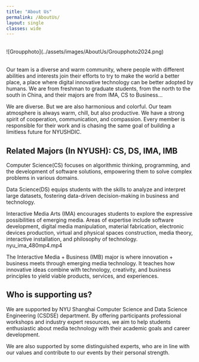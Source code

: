 ```yaml
---
title: "About Us"
permalink: /AboutUs/
layout: single
classes: wide
---
```

<br>
![Groupphoto](../assets/images/AboutUs/Groupphoto2024.png)
<!-- ![banner](./assets/images/previouschallenge_eng/dic_ai_competition-01.jpg) -->
<br>
<br>

Our team is a diverse and warm community, where people with different abilities and interests join their efforts to try to make the world a better place, a place where digital innovative technology can be better adopted by humans. We are from freshman to graduate students, from the north to the south in China, and their majors are from IMA, CS to Business…

We are diverse. But we are also harmonious and colorful. Our team atmosphere is always warm, chill, but also productive. We have a strong spirit of cooperation, communication, and compassion. Every member is responsible for their work and is chasing the same goal of building a limitless future for NYUSHDIC. 


## Related Majors (In NYUSH): CS, DS, IMA, IMB
Computer Science(CS) focuses on algorithmic thinking, programming, and the development of software solutions, empowering them to solve complex problems in various domains.

Data Science(DS) equips students with the skills to analyze and interpret large datasets, fostering data-driven decision-making in business and technology.


Interactive Media Arts (IMA) encourages students to explore the expressive possibilities of emerging media. Areas of expertise include software development, digital media manipulation, material fabrication, electronic devices production, virtual and physical spaces construction, media theory, interactive installation, and philosophy of technology. 
nyu_ima_480mp4.mp4

The Interactive Media + Business (IMB) major is where innovation + business meets through emerging media technology. It teaches how innovative ideas combine with technology, creativity, and business principles to yield viable products, services, and experiences.


## Who is supporting us?
We are supported by NYU Shanghai Computer Science and Data Science Engineering (CSDSE) department. By offering participants professional workshops and industry expert resources, we aim to help students enthusiastic about media technology with their academic goals and career development.

We are also supported by some distinguished experts, who are in line with our values and contribute to our events by their personal strength.